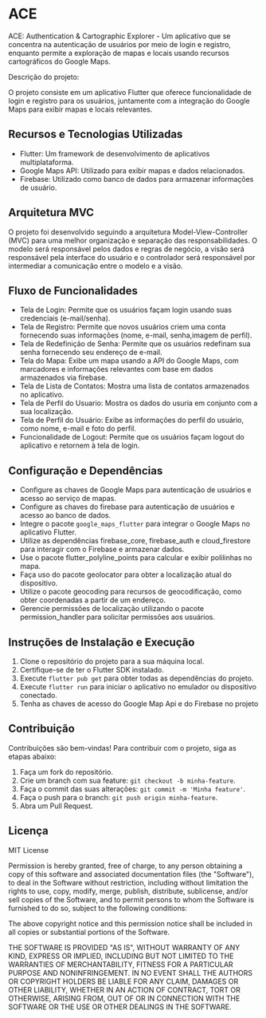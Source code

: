 # ACE

ACE: Authentication & Cartographic Explorer - Um aplicativo que se concentra na autenticação de usuários por meio de login e registro, enquanto permite a exploração de mapas e locais usando recursos cartográficos do Google Maps.

Descrição do projeto:

O projeto consiste em um aplicativo Flutter que oferece funcionalidade de login e registro para os usuários, juntamente com a integração do Google Maps para exibir mapas e locais relevantes.

## Recursos e Tecnologias Utilizadas

- Flutter: Um framework de desenvolvimento de aplicativos multiplataforma.
- Google Maps API: Utilizado para exibir mapas e dados relacionados.
- Firebase: Utilizado como banco de dados para armazenar informações de usuário.

## Arquitetura MVC

O projeto foi desenvolvido seguindo a arquitetura Model-View-Controller (MVC) para uma melhor organização e separação das responsabilidades. O modelo será responsável pelos dados e regras de negócio, a visão será responsável pela interface do usuário e o controlador será responsável por intermediar a comunicação entre o modelo e a visão.

## Fluxo de Funcionalidades

- Tela de Login: Permite que os usuários façam login usando suas credenciais (e-mail/senha).
- Tela de Registro: Permite que novos usuários criem uma conta fornecendo suas informações (nome, e-mail, senha,imagem de perfil).
- Tela de Redefinição de Senha: Permite que os usuários redefinam sua senha fornecendo seu endereço de e-mail.
- Tela do Mapa: Exibe um mapa usando a API do Google Maps, com marcadores e informações relevantes com base em dados armazenados via firebase.
- Tela de Lista de Contatos: Mostra uma lista de contatos armazenados no aplicativo.
- Tela de Perfil do Usuario: Mostra os dados do usuria em conjunto com a sua localização.
- Tela de Perfil do Usuário: Exibe as informações do perfil do usuário, como nome, e-mail e foto do perfil.
- Funcionalidade de Logout: Permite que os usuários façam logout do aplicativo e retornem à tela de login.

## Configuração e Dependências

- Configure as chaves de Google Maps para autenticação de usuários e acesso ao serviço de mapas.
- Configure as chaves do firebase para autenticação de usuários e acesso ao banco de dados.
- Integre o pacote `google_maps_flutter` para integrar o Google Maps no aplicativo Flutter.
- Utilize as dependências firebase_core, firebase_auth e cloud_firestore para interagir com o Firebase e armazenar dados.
- Use o pacote flutter_polyline_points para calcular e exibir polilinhas no mapa.
- Faça uso do pacote geolocator para obter a localização atual do dispositivo.
- Utilize o pacote geocoding para recursos de geocodificação, como obter coordenadas a partir de um endereço.
- Gerencie permissões de localização utilizando o pacote permission_handler para solicitar permissões aos usuários.

## Instruções de Instalação e Execução

1. Clone o repositório do projeto para a sua máquina local.
2. Certifique-se de ter o Flutter SDK instalado.
3. Execute `flutter pub get` para obter todas as dependências do projeto.
4. Execute `flutter run` para iniciar o aplicativo no emulador ou dispositivo conectado.
5. Tenha as chaves de acesso do Google Map Api e do Firebase no projeto

## Contribuição

Contribuições são bem-vindas! Para contribuir com o projeto, siga as etapas abaixo:

1. Faça um fork do repositório.
2. Crie um branch com sua feature: `git checkout -b minha-feature`.
3. Faça o commit das suas alterações: `git commit -m 'Minha feature'`.
4. Faça o push para o branch: `git push origin minha-feature`.
5. Abra um Pull Request.

## Licença

MIT License

Permission is hereby granted, free of charge, to any person obtaining a copy of this software and associated documentation files (the "Software"), to deal in the Software without restriction, including without limitation the rights to use, copy, modify, merge, publish, distribute, sublicense, and/or sell copies of the Software, and to permit persons to whom the Software is furnished to do so, subject to the following conditions:

The above copyright notice and this permission notice shall be included in all copies or substantial portions of the Software.

THE SOFTWARE IS PROVIDED "AS IS", WITHOUT WARRANTY OF ANY KIND, EXPRESS OR IMPLIED, INCLUDING BUT NOT LIMITED TO THE WARRANTIES OF MERCHANTABILITY, FITNESS FOR A PARTICULAR PURPOSE AND NONINFRINGEMENT. IN NO EVENT SHALL THE AUTHORS OR COPYRIGHT HOLDERS BE LIABLE FOR ANY CLAIM, DAMAGES OR OTHER LIABILITY, WHETHER IN AN ACTION OF CONTRACT, TORT OR OTHERWISE, ARISING FROM, OUT OF OR IN CONNECTION WITH THE SOFTWARE OR THE USE OR OTHER DEALINGS IN THE SOFTWARE.

